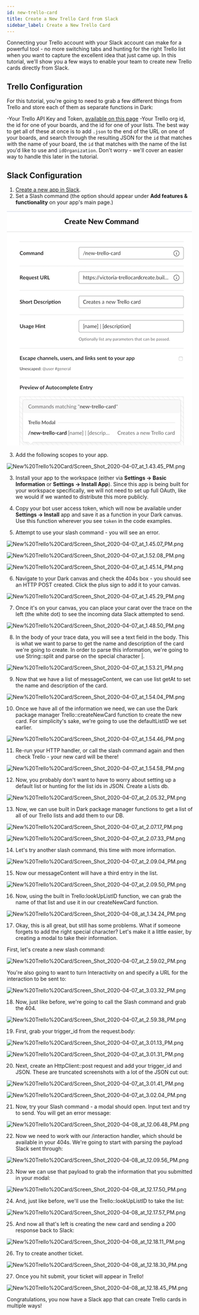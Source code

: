 ```yaml
---
id: new-trello-card
title: Create a New Trello Card from Slack
sidebar_label: Create a New Trello Card
---
```


Connecting your Trello account with your Slack account can make for a powerful tool - no more switching tabs and hunting for the right Trello list when you want to capture the excellent idea that just came up. In this tutorial, we'll show you a few ways to enable your team to create new Trello cards directly from Slack.

## Trello Configuration

For this tutorial, you're going to need to grab a few different things from Trello and store each of them as separate functions in Dark:

-Your Trello API Key and Token, [available on this page](https://trello.com/app-key/)
-Your Trello org id, the id for one of your boards, and the id for one of your lists. The best way to get all of these at once is to add `.json` to the end of the URL on one of your boards, and search through the resulting JSON for the `id` that matches with the name of your board, the `id` that matches with the name of the list you'd like to use and `idOrganization`. Don't worry - we'll cover an easier way to handle this later in the tutorial.

## Slack Configuration

1. [Create a new app in Slack](https://api.slack.com/apps).
2. Set a Slash command (the option should appear under **Add features & functionality** on your app's main page.)

![assets/slack-apps/tutorials/new-trello-card/slashcommand.png](assets/slack-apps/tutorials/new-trello-card/slashcommand.png)

3. Add the following scopes to your app.

![New%20Trello%20Card/Screen_Shot_2020-04-07_at_1.43.45_PM.png](New%20Trello%20Card/Screen_Shot_2020-04-07_at_1.43.45_PM.png)

3. Install your app to the workspace (either via **Settings -> Basic Information** or **Settings -> Install App**). Since this app is being built for your workspace specifically, we will not need to set up full OAuth, like we would if we wanted to distribute this more publicly.

4. Copy your bot user access token, which will now be available under **Settings -> Install** app and save it as a function in your Dark canvas. Use this function wherever you see `token` in the code examples.

5. Attempt to use your slash command - you will see an error.

![New%20Trello%20Card/Screen_Shot_2020-04-07_at_1.45.07_PM.png](New%20Trello%20Card/Screen_Shot_2020-04-07_at_1.45.07_PM.png)

![New%20Trello%20Card/Screen_Shot_2020-04-07_at_1.52.08_PM.png](New%20Trello%20Card/Screen_Shot_2020-04-07_at_1.52.08_PM.png)

![New%20Trello%20Card/Screen_Shot_2020-04-07_at_1.45.14_PM.png](New%20Trello%20Card/Screen_Shot_2020-04-07_at_1.45.14_PM.png)

6. Navigate to your Dark canvas and check the 404s box - you should see an HTTP POST created. Click the plus sign to add it to your canvas.

![New%20Trello%20Card/Screen_Shot_2020-04-07_at_1.45.29_PM.png](New%20Trello%20Card/Screen_Shot_2020-04-07_at_1.45.29_PM.png)

7. Once it's on your canvas, you can place your carat over the trace on the left (the white dot) to see the incoming data Slack attempted to send.

![New%20Trello%20Card/Screen_Shot_2020-04-07_at_1.48.50_PM.png](New%20Trello%20Card/Screen_Shot_2020-04-07_at_1.48.50_PM.png)

8. In the body of your trace data, you will see a text field in the body. This is what we want to parse to get the name and description of the card we're going to create. In order to parse this information, we're going to use String::split and parse on the special character |.

![New%20Trello%20Card/Screen_Shot_2020-04-07_at_1.53.21_PM.png](New%20Trello%20Card/Screen_Shot_2020-04-07_at_1.53.21_PM.png)

9. Now that we have a list of messageContent, we can use list getAt to set the name and description of the card.

![New%20Trello%20Card/Screen_Shot_2020-04-07_at_1.54.04_PM.png](New%20Trello%20Card/Screen_Shot_2020-04-07_at_1.54.04_PM.png)

10. Once we have all of the information we need, we can use the Dark package manager Trello::createNewCard function to create the new card. For simplicity's sake, we're going to use the defaultListID we set earlier.

![New%20Trello%20Card/Screen_Shot_2020-04-07_at_1.54.46_PM.png](New%20Trello%20Card/Screen_Shot_2020-04-07_at_1.54.46_PM.png)

11. Re-run your HTTP handler, or call the slash command again and then check Trello - your new card will be there!

![New%20Trello%20Card/Screen_Shot_2020-04-07_at_1.54.58_PM.png](New%20Trello%20Card/Screen_Shot_2020-04-07_at_1.54.58_PM.png)

12. Now, you probably don't want to have to worry about setting up a default list or hunting for the list ids in JSON. Create a Lists db.

![New%20Trello%20Card/Screen_Shot_2020-04-07_at_2.05.32_PM.png](New%20Trello%20Card/Screen_Shot_2020-04-07_at_2.05.32_PM.png)

13. Now, we can use built in Dark package manager functions to get a list of all of our Trello lists and add them to our DB.

![New%20Trello%20Card/Screen_Shot_2020-04-07_at_2.07.17_PM.png](New%20Trello%20Card/Screen_Shot_2020-04-07_at_2.07.17_PM.png)

![New%20Trello%20Card/Screen_Shot_2020-04-07_at_2.07.33_PM.png](New%20Trello%20Card/Screen_Shot_2020-04-07_at_2.07.33_PM.png)

14. Let's try another slash command, this time with more information.

![New%20Trello%20Card/Screen_Shot_2020-04-07_at_2.09.04_PM.png](New%20Trello%20Card/Screen_Shot_2020-04-07_at_2.09.04_PM.png)

15. Now our messageContent will have a third entry in the list.

![New%20Trello%20Card/Screen_Shot_2020-04-07_at_2.09.50_PM.png](New%20Trello%20Card/Screen_Shot_2020-04-07_at_2.09.50_PM.png)

16. Now, using the built in Trello:lookUpListID function, we can grab the name of that list and use it in our createNewCard function.

![New%20Trello%20Card/Screen_Shot_2020-04-08_at_1.34.24_PM.png](New%20Trello%20Card/Screen_Shot_2020-04-08_at_1.34.24_PM.png)

17. Okay, this is all great, but still has some problems. What if someone forgets to add the right special character? Let's make it a little easier, by creating a modal to take their information.

First, let's create a new slash command:

![New%20Trello%20Card/Screen_Shot_2020-04-07_at_2.59.02_PM.png](New%20Trello%20Card/Screen_Shot_2020-04-07_at_2.59.02_PM.png)

You're also going to want to turn Interactivity on and specify a URL for the interaction to be sent to:

![New%20Trello%20Card/Screen_Shot_2020-04-07_at_3.03.32_PM.png](New%20Trello%20Card/Screen_Shot_2020-04-07_at_3.03.32_PM.png)

18. Now, just like before, we're going to call the Slash command and grab the 404.

![New%20Trello%20Card/Screen_Shot_2020-04-07_at_2.59.38_PM.png](New%20Trello%20Card/Screen_Shot_2020-04-07_at_2.59.38_PM.png)

19. First, grab your trigger_id from the request.body:

![New%20Trello%20Card/Screen_Shot_2020-04-07_at_3.01.13_PM.png](New%20Trello%20Card/Screen_Shot_2020-04-07_at_3.01.13_PM.png)

![New%20Trello%20Card/Screen_Shot_2020-04-07_at_3.01.31_PM.png](New%20Trello%20Card/Screen_Shot_2020-04-07_at_3.01.31_PM.png)

20. Next, create an HttpClient::post request and add your trigger_id and JSON. These are truncated screenshots with a lot of the JSON cut out:

![New%20Trello%20Card/Screen_Shot_2020-04-07_at_3.01.41_PM.png](New%20Trello%20Card/Screen_Shot_2020-04-07_at_3.01.41_PM.png)

![New%20Trello%20Card/Screen_Shot_2020-04-07_at_3.02.04_PM.png](New%20Trello%20Card/Screen_Shot_2020-04-07_at_3.02.04_PM.png)

21. Now, try your Slash command - a modal should open. Input text and try to send. You will get an error message:

![New%20Trello%20Card/Screen_Shot_2020-04-08_at_12.06.48_PM.png](New%20Trello%20Card/Screen_Shot_2020-04-08_at_12.06.48_PM.png)

22. Now we need to work with our /interaction handler, which should be available in your 404s. We're going to start with parsing the payload Slack sent through:

![New%20Trello%20Card/Screen_Shot_2020-04-08_at_12.09.56_PM.png](New%20Trello%20Card/Screen_Shot_2020-04-08_at_12.09.56_PM.png)

23. Now we can use that payload to grab the information that you submitted in your modal:

![New%20Trello%20Card/Screen_Shot_2020-04-08_at_12.17.50_PM.png](New%20Trello%20Card/Screen_Shot_2020-04-08_at_12.17.50_PM.png)

24. And, just like before, we'll use the Trello::lookUpListID to take the list:

![New%20Trello%20Card/Screen_Shot_2020-04-08_at_12.17.57_PM.png](New%20Trello%20Card/Screen_Shot_2020-04-08_at_12.17.57_PM.png)

25. And now all that's left is creating the new card and sending a 200 response back to Slack:

![New%20Trello%20Card/Screen_Shot_2020-04-08_at_12.18.11_PM.png](New%20Trello%20Card/Screen_Shot_2020-04-08_at_12.18.11_PM.png)

26. Try to create another ticket.

![New%20Trello%20Card/Screen_Shot_2020-04-08_at_12.18.30_PM.png](New%20Trello%20Card/Screen_Shot_2020-04-08_at_12.18.30_PM.png)

27. Once you hit submit, your ticket will appear in Trello!

![New%20Trello%20Card/Screen_Shot_2020-04-08_at_12.18.45_PM.png](New%20Trello%20Card/Screen_Shot_2020-04-08_at_12.18.45_PM.png)

Congratulations, you now have a Slack app that can create Trello cards in multiple ways!